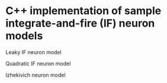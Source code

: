 # C++ implementation of sample integrate-and-fire (IF) neuron models 
Leaky IF neuron model

Quadratic IF neuron model

Izhekivich neuron model



